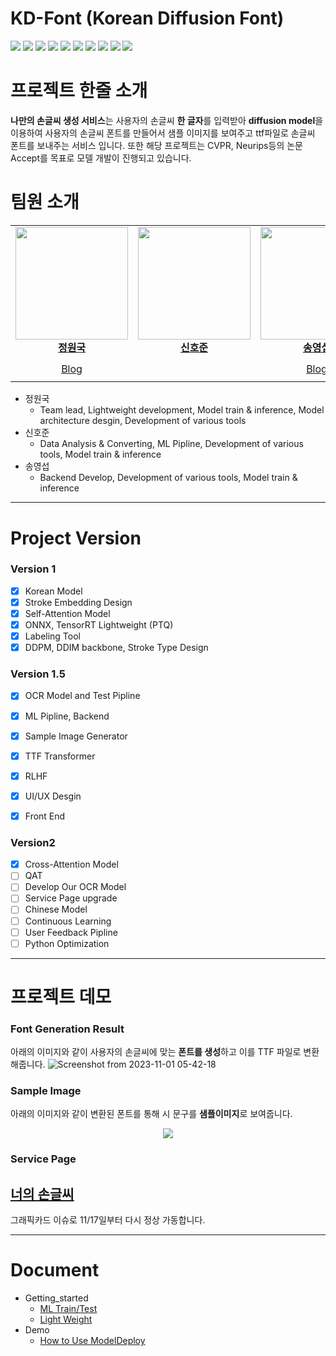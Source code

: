 # KD-Font (Korean Diffusion Font)

<img src="https://img.shields.io/badge/Python-3776AB?style=flat&logo=python&logoColor=white"/> <img src="https://img.shields.io/badge/PyTorch-EE4C2C?style=flat&logo=PyTorch&logoColor=white"/> <img src="https://img.shields.io/badge/FastAPI-009688?style=flat&logo=FastAPI&logoColor=white"/> <img src="https://img.shields.io/badge/TensorRT-FF6F00?style=flat&logo=TensorFlow&logoColor=white"/> <img
src="https://img.shields.io/badge/Docker-2496ED?style=flat&logo=docker&logoColor=white"/> <img
src="https://img.shields.io/badge/Kubernetes-326CE5?style=flat&logo=kubernetes&logoColor=white"/> <img
src="https://img.shields.io/badge/Kubeflow-326CE5?style=flat&logo=kubernetes&logoColor=white"/> <img
src="https://img.shields.io/badge/Kserve-326CE5?style=flat&logo=kubernetes&logoColor=white"/> <img
src="https://img.shields.io/badge/Torchserve-EE4C2C?style=flat&logo=PyTorch&logoColor=white"/> <img
src="https://img.shields.io/badge/MongoDB-47A248?style=flat&logo=MongoDB&logoColor=white"/> 

# 프로젝트 한줄 소개

**나만의 손글씨 생성 서비스**는 사용자의 손글씨 **한 글자**를 입력받아 **diffusion model**을 이용하여 사용자의 손글씨 폰트를 만들어서 샘플 이미지를 보여주고 ttf파일로 손글씨 폰트를 보내주는 서비스 입니다. 
또한 해당 프로젝트는 CVPR, Neurips등의 논문 Accept를 목표로 모델 개발이 진행되고 있습니다.

# 팀원 소개
<table align="center">
    <tr height="160px">
        <td align="center" width="200px">
            <a href="https://github.com/jungwonguk"><img height="180px" width="180px" src="https://avatars.githubusercontent.com/u/98310175?v=4"/></a>
            <br />
            <a href="https://github.com/jungwonguk"><strong>정원국</strong></a>
        </td>
        <td align="center" width="200px">
            <a href="https://github.com/internationalwe"><img height="180px" width="180px" src=https://avatars.githubusercontent.com/u/46400961?v=4/></a>
            <br />
            <a href="https://github.com/internationalwe"><strong>신호준</strong></a>
        </td>
        <td align="center" width="200px">
            <a href="https://github.com/gih0109"><img height="180px" width="180px" src=https://avatars.githubusercontent.com/u/102566187?v=4/></a>
            <br />
            <a href="https://github.com/gih0109"><strong>송영섭</strong></a>
        </td>
    </tr>
    <tr height="40px">
        <td align="center" width="200px">
            <a href="https://guksblog.tistory.com/">Blog</a>
            <br/>
        </td>
        <td align="center" width="200px">
            <a></a> 
        </td>
        <td align="center" width="200px">
            <a href="https://dreamrunning.tistory.com/">Blog</a>
            <br/>
    </tr>
</table>

- 정원국
  - Team lead, Lightweight development, Model train & inference, Model architecture desgin, Development of various tools
- 신호준
  - Data Analysis & Converting, ML Pipline, Development of various tools, Model train & inference
- 송영섭
  - Backend Develop, Development of various tools, Model train & inference
---
# Project Version

### Version 1
- [x] Korean Model
- [x] Stroke Embedding Design
- [x] Self-Attention Model
- [x] ONNX, TensorRT Lightweight (PTQ)
- [x] Labeling Tool
- [x] DDPM, DDIM backbone, Stroke Type Design

### Version 1.5
- [x] OCR Model and Test Pipline
- [x] ML Pipline, Backend
- [x] Sample Image Generator
- [x] TTF Transformer
- [x] RLHF
- [x] UI/UX Desgin
- [x] Front End


### Version2
- [x] Cross-Attention Model
- [ ] QAT
- [ ] Develop Our OCR Model
- [ ] Service Page upgrade
- [ ] Chinese Model
- [ ] Continuous Learning
- [ ] User Feedback Pipline
- [ ] Python Optimization

---

# 프로젝트 데모
### Font Generation Result
아래의 이미지와 같이 사용자의 손글씨에 맞는 **폰트를 생성**하고 이를 TTF 파일로 변환해줍니다.
![Screenshot from 2023-11-01 05-42-18](https://github.com/jungwonguk/KoFont-Diffusion/assets/98310175/70fe9b01-ec5b-429c-ac3a-4b459f3f08d7)

### Sample Image
아래의 이미지와 같이 변환된 폰트를 통해 시 문구를 **샘플이미지**로 보여줍니다.
<p align="center"><img src="https://github.com/jungwonguk/KoFont-Diffusion/assets/98310175/2dc6ea29-f81f-438b-abbc-8cfda906c58d"></p>

### **Service Page**

## [너의 손글씨](https://yourhandwriting.shop/)
그래픽카드 이슈로 11/17일부터 다시 정상 가동합니다.

---
# Document
- Getting_started
  - [ML Train/Test](https://github.com/jungwonguk/KoFont-Diffusion/blob/main/ML/README.md)
  - [Light Weight](docs/PyTorch-Model-Convert.md)
- Demo
  - [How to Use ModelDeploy](docs/How-to-Use-ModelDeploy.md)





